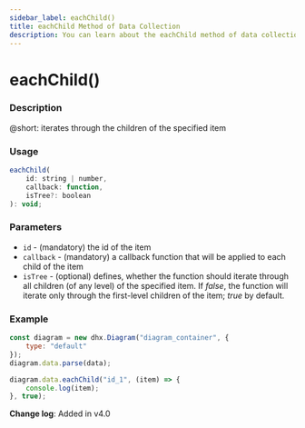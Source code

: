 ```yaml
---
sidebar_label: eachChild()
title: eachChild Method of Data Collection
description: You can learn about the eachChild method of data collection in the documentation of the DHTMLX JavaScript Diagram library. Browse developer guides and API reference, try out code examples and live demos, and download a free 30-day evaluation version of DHTMLX Diagram.
---
```


# eachChild()

### Description

@short: iterates through the children of the specified item

### Usage

~~~js
eachChild(
    id: string | number, 
    callback: function, 
    isTree?: boolean
): void;
~~~

### Parameters

- `id` - (mandatory) the id of the item
- `callback` - (mandatory) a callback function that will be applied to each child of the item
- `isTree` - (optional) defines, whether the function should iterate through all children (of any level) of the specified item. If *false*, the function will iterate only through the first-level children of the item; *true* by default.

### Example

~~~js {6-8}
const diagram = new dhx.Diagram("diagram_container", {
    type: "default"
});
diagram.data.parse(data);

diagram.data.eachChild("id_1", (item) => {
    console.log(item);
}, true);
~~~

**Change log**: Added in v4.0
